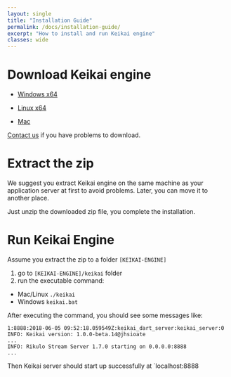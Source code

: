 ```yaml
---
layout: single
title: "Installation Guide"
permalink: /docs/installation-guide/
excerpt: "How to install and run Keikai engine"
classes: wide
---
```


# Download Keikai engine

* [Windows x64](https://keikai.io/download/?dl=JHSxw%2FX9s3wAuWyq6%2Bmw4Q%3D%3D%3A0FQRpIhVVPppGO9vG671GehNe1yTcwxarCA99Q%2B83dEAwyWY4%2FonBzqKiAIAhs4r)

* [Linux x64](https://keikai.io/download/?dl=pMI%2BjAR4PXdQWWiCdBtUYg%3D%3D%3ATkQt2WMxQcErY8bN1ktPM69YduxD9wZt8mGdJVLuRFQI6yTij33s3DdWSp1vJDyZ)

* [Mac](https://keikai.io/download/?dl=%2FEh7vutQMg8o0Amrlg9STA%3D%3D%3AY5IPQ%2FuSliTsxC8ezw%2F%2FqsecJf0bYtTpFG7udz34lshXwgd3rvX8C66%2B8d0dRrIP)

[Contact us](https://keikai.io/#contact) if you have problems to download.

# Extract the zip
We suggest you extract Keikai engine on the same machine as your application server at first to avoid problems. Later, you can move it to another place.

Just unzip the downloaded zip file, you complete the installation.


# Run Keikai Engine
Assume you extract the zip to a folder `[KEIKAI-ENGINE]`
1. go to `[KEIKAI-ENGINE]/keikai` folder
2. run the executable command:

* Mac/Linux
`./keikai`
* Windows
`keikai.bat`

After executing the command, you should see some messages like:
```
1:8888:2018-06-05 09:52:18.059549Z:keikai_dart_server:keikai_server:0
INFO: Keikai version: 1.0.0-beta.14@jhsioate
...
INFO: Rikulo Stream Server 1.7.0 starting on 0.0.0.0:8888
...
```

Then Keikai server should start up successfully at `localhost:8888